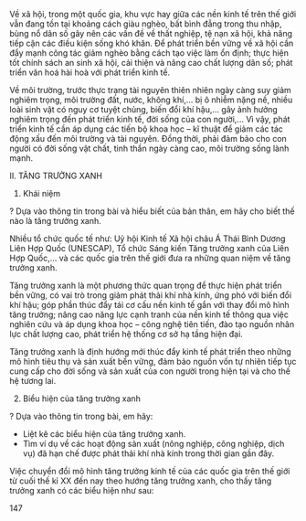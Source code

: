 Về xã hội, trong một quốc gia, khu vực hay giữa các nền kinh tế trên thế giới vẫn đang tồn tại khoảng cách giàu nghèo, bất bình đẳng trong thu nhập, bùng nổ dân số gây nên các vấn đề về thất nghiệp, tệ nạn xã hội, khả năng tiếp cận các điều kiện sống khó khăn. Để phát triển bền vững về xã hội cần đẩy mạnh công tác giảm nghèo bằng cách tạo việc làm ổn định; thực hiện tốt chính sách an sinh xã hội, cải thiện và nâng cao chất lượng dân số; phát triển văn hoá hài hoà với phát triển kinh tế.

Về môi trường, trước thực trạng tài nguyên thiên nhiên ngày càng suy giảm nghiêm trọng, môi trường đất, nước, không khí,... bị ô nhiễm nặng nề, nhiều loài sinh vật có nguy cơ tuyệt chủng, biến đổi khí hậu,... gây ảnh hưởng nghiêm trọng đến phát triển kinh tế, đời sống của con người,... Vì vậy, phát triển kinh tế cần áp dụng các tiến bộ khoa học – kĩ thuật để giảm các tác động xấu đến môi trường và tài nguyên. Đồng thời, phải đảm bảo cho con người có đời sống vật chất, tinh thần ngày càng cao, môi trường sống lành mạnh.

II. TĂNG TRƯỞNG XANH

1. Khái niệm

? Dựa vào thông tin trong bài và hiểu biết của bản thân, em hãy cho biết thế nào là tăng trưởng xanh.

Nhiều tổ chức quốc tế như: Uỷ hội Kinh tế Xã hội châu Á Thái Bình Dương Liên Hợp Quốc (UNESCAP), Tổ chức Sáng kiến Tăng trưởng xanh của Liên Hợp Quốc,... và các quốc gia trên thế giới đưa ra những quan niệm về tăng trưởng xanh.

Tăng trưởng xanh là một phương thức quan trọng để thực hiện phát triển bền vững, có vai trò trong giảm phát thải khí nhà kính, ứng phó với biến đổi khí hậu; góp phần thúc đẩy tái cơ cấu nền kinh tế gắn với thay đổi mô hình tăng trưởng; nâng cao năng lực cạnh tranh của nền kinh tế thông qua việc nghiên cứu và áp dụng khoa học – công nghệ tiên tiến, đào tạo nguồn nhân lực chất lượng cao, phát triển hệ thống cơ sở hạ tầng hiện đại.

Tăng trưởng xanh là định hướng mới thúc đẩy kinh tế phát triển theo những mô hình tiêu thụ và sản xuất bền vững, đảm bảo nguồn vốn tự nhiên tiếp tục cung cấp cho đời sống và sản xuất của con người trong hiện tại và cho thế hệ tương lai.

2. Biểu hiện của tăng trưởng xanh

? Dựa vào thông tin trong bài, em hãy:
- Liệt kê các biểu hiện của tăng trưởng xanh.
- Tìm ví dụ về các hoạt động sản xuất (nông nghiệp, công nghiệp, dịch vụ) đã hạn chế được phát thải khí nhà kính trong thời gian gần đây.

Việc chuyển đổi mô hình tăng trưởng kinh tế của các quốc gia trên thế giới từ cuối thế kỉ XX đến nay theo hướng tăng trưởng xanh, cho thấy tăng trưởng xanh có các biểu hiện như sau:

147